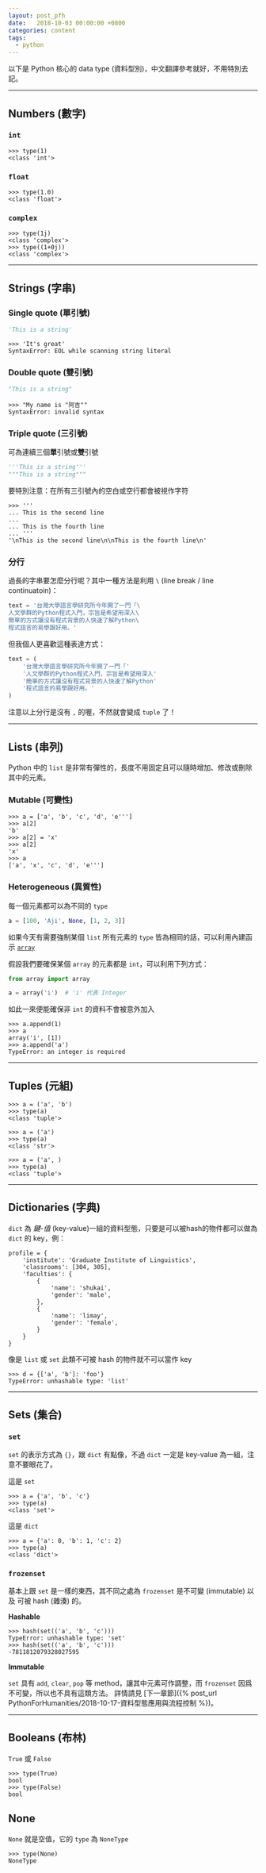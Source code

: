 ```yaml
---
layout: post_pfh
date:   2018-10-03 00:00:00 +0800
categories: content
tags:
  - python
---
```



以下是 Python 核心的 data type (資料型別)，中文翻譯參考就好，不用特別去記。

---

## Numbers (數字)

### `int`

```
>>> type(1)
<class 'int'>
```

### `float`

```
>>> type(1.0)
<class 'float'>
```

### `complex`

```
>>> type(1j)
<class 'complex'>
>>> type((1+0j))
<class 'complex'>
```

---

## Strings (字串)

### Single quote (單引號)

```python
'This is a string'
```

```
>>> 'It's great'
SyntaxError: EOL while scanning string literal
```

### Double quote (雙引號)

```python
"This is a string"
```

```
>>> "My name is "阿吉""
SyntaxError: invalid syntax
```

### Triple quote (三引號)

可為連續三個**單**引號或**雙**引號

```python
'''This is a string'''
"""This is a string"""
```

要特別注意：在所有三引號內的空白或空行都會被視作字符

```
>>> '''
... This is the second line
... 
... This is the fourth line
... '''
'\nThis is the second line\n\nThis is the fourth line\n'
```

### 分行

過長的字串要怎麼分行呢？其中一種方法是利用 `\` (line break / line continuatoin)：

```python
text = '台灣大學語言學研究所今年開了一門「\
人文學群的Python程式入門，宗旨是希望用深入\
簡單的方式讓沒有程式背景的人快速了解Python\
程式語言的易學跟好用。'
```

但我個人更喜歡這種表達方式：

```python
text = (
    '台灣大學語言學研究所今年開了一門「'
    '人文學群的Python程式入門，宗旨是希望用深入'
    '簡單的方式讓沒有程式背景的人快速了解Python'
    '程式語言的易學跟好用。'
)
```

注意以上分行是沒有 `,` 的喔，不然就會變成 `tuple` 了！

---

## Lists (串列)

Python 中的 `list` 是非常有彈性的，長度不用固定且可以隨時增加、修改或刪除其中的元素。

### Mutable (可變性)

```
>>> a = ['a', 'b', 'c', 'd', 'e''']
>>> a[2]
'b'
>>> a[2] = 'x'
>>> a[2]
'x'
>>> a
['a', 'x', 'c', 'd', 'e''']
```

### Heterogeneous (異質性)

每一個元素都可以為不同的 `type`

```python
a = [100, 'Aji', None, [1, 2, 3]]
```

如果今天有需要強制某個 `list` 所有元素的 `type` 皆為相同的話，可以利用內建函示 [`array`](https://docs.python.org/3/library/array.html)

假設我們要確保某個 `array` 的元素都是 `int`，可以利用下列方式：

```python
from array import array

a = array('i')  # 'i' 代表 Integer
```

如此一來便能確保非 `int` 的資料不會被意外加入

```
>>> a.append(1)
>>> a
array('i', [1])
>>> a.append('a')
TypeError: an integer is required

```

---

## Tuples (元組)

```
>>> a = ('a', 'b')
>>> type(a)
<class 'tuple'>
```

```
>>> a = ('a')
>>> type(a)
<class 'str'>
```

```
>>> a = ('a', )
>>> type(a)
<class 'tuple'>
```

---

## Dictionaries (字典)

`dict` 為 *鍵*-*值* (key-value)一組的資料型態，只要是可以被hash的物件都可以做為 `dict` 的 key，例：

```
profile = {
    'institute': 'Graduate Institute of Linguistics',
    'classrooms': [304, 305],
    'faculties': {
        {
            'name': 'shukai',
            'gender': 'male',
        },
        {
            'name': 'limay',
            'gender': 'female',
        }
    }
}
```

像是 `list` 或 `set` 此類不可被 hash 的物件就不可以當作 key

```
>>> d = {['a', 'b']: 'foo'}
TypeError: unhashable type: 'list'
```
---

## Sets (集合)

### `set`

`set` 的表示方式為 `{}`，跟 `dict` 有點像，不過 `dict` 一定是 key-value 為一組，注意不要眼花了。

這是 `set`
```
>>> a = {'a', 'b', 'c'}
>>> type(a)
<class 'set'>
```

這是 `dict`
```
>>> a = {'a': 0, 'b': 1, 'c': 2}
>>> type(a)
<class 'dict'>
```

### `frozenset`

基本上跟 `set` 是一樣的東西，其不同之處為 `frozenset` 是不可變 (immutable) 以及 可被 hash (雜湊) 的。

**Hashable**

```
>>> hash(set(('a', 'b', 'c')))
TypeError: unhashable type: 'set'
>>> hash(set(('a', 'b', 'c')))
-7811812079328027595
```

**Immutable**

`set` 具有 `add`, `clear`, `pop` 等 method，讓其中元素可作調整，而 `frozenset` 因爲不可變，所以也不具有這類方法。 詳情請見
[下一章節]({% post_url PythonForHumanities/2018-10-17-資料型態應用與流程控制 %})。

---

## Booleans (布林)

`True` 或 `False`

```
>>> type(True)
bool
>>> type(False)
bool
```

## None

`None` 就是空值，它的 `type` 為 `NoneType`

```
>>> type(None)
NoneType
```

